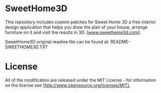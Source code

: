 # SweetHome3D
This repository includes custom patches for Sweet Home 3D a free interior design application that helps you draw the plan of your house, arrange furniture on it and visit the results in 3D. [www.sweethome3d.com].

SweetHome3D original readme file can be found at: README-SWEETHOME3D.TXT

# License
All of the modification are released under the MIT License - for information on the license see [http://www.opensource.org/licenses/MIT],
